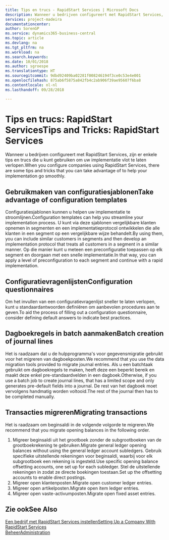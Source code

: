 ```yaml
---
title: Tips en trucs - RapidStart Services | Microsoft Docs
description: Wanneer u bedrijven configureert met RapidStart Services, zijn er enkele tips en trucs die u kunt gebruiken om uw implementatie vlot te laten verlopen.
services: project-madeira
documentationcenter: 
author: SorenGP
ms.service: dynamics365-business-central
ms.topic: article
ms.devlang: na
ms.tgt_pltfrm: na
ms.workload: na
ms.search.keywords: 
ms.date: 10/01/2018
ms.author: sgroespe
ms.translationtype: HT
ms.sourcegitcommit: 9dbd92409ba02281f008246194f3ce0c53e4e001
ms.openlocfilehash: 875ab6f5875a842fb4c2ab906f39ae95607f6ba8
ms.contentlocale: nl-nl
ms.lasthandoff: 09/28/2018

---
```

# <a name="tips-and-tricks-rapidstart-services"></a><span data-ttu-id="7a4d9-103">Tips en trucs: RapidStart Services</span><span class="sxs-lookup"><span data-stu-id="7a4d9-103">Tips and Tricks: RapidStart Services</span></span>
<span data-ttu-id="7a4d9-104">Wanneer u bedrijven configureert met RapidStart Services, zijn er enkele tips en trucs die u kunt gebruiken om uw implementatie vlot te laten verlopen.</span><span class="sxs-lookup"><span data-stu-id="7a4d9-104">When you configure companies using RapidStart Services, there are some tips and tricks that you can take advantage of to help your implementation go smoothly.</span></span>  

## <a name="take-advantage-of-configuration-templates"></a><span data-ttu-id="7a4d9-105">Gebruikmaken van configuratiesjablonen</span><span class="sxs-lookup"><span data-stu-id="7a4d9-105">Take advantage of configuration templates</span></span>  
<span data-ttu-id="7a4d9-106">Configuratiesjablonen kunnen u helpen uw implementatie te stroomlijnen.</span><span class="sxs-lookup"><span data-stu-id="7a4d9-106">Configuration templates can help you streamline your implementation process.</span></span> <span data-ttu-id="7a4d9-107">U kunt via deze sjablonen vergelijkbare klanten opnemen in segmenten en een implementatieprotocol ontwikkelen die alle klanten in een segment op een vergelijkbare wijze behandelt.</span><span class="sxs-lookup"><span data-stu-id="7a4d9-107">By using them, you can include similar customers in segments and then develop an implementation protocol that treats all customers in a segment in a similar manner.</span></span> <span data-ttu-id="7a4d9-108">Op die manier kunt u meteen een preconfiguratie toepassen op elk segment en doorgaan met een snelle implementatie.</span><span class="sxs-lookup"><span data-stu-id="7a4d9-108">In that way, you can apply a level of preconfiguration to each segment and continue with a rapid implementation.</span></span>  

## <a name="configuration-questionnaires"></a><span data-ttu-id="7a4d9-109">Configuratievragenlijsten</span><span class="sxs-lookup"><span data-stu-id="7a4d9-109">Configuration questionnaires</span></span>  
<span data-ttu-id="7a4d9-110">Om het invullen van een configuratievragenlijst sneller te laten verlopen, kunt u standaardantwoorden definiëren om aanbevolen procedures aan te geven.</span><span class="sxs-lookup"><span data-stu-id="7a4d9-110">To aid the process of filling out a configuration questionnaire, consider defining default answers to indicate best practices.</span></span>  

## <a name="batch-creation-of-journal-lines"></a><span data-ttu-id="7a4d9-111">Dagboekregels in batch aanmaken</span><span class="sxs-lookup"><span data-stu-id="7a4d9-111">Batch creation of journal lines</span></span>  
<span data-ttu-id="7a4d9-112">Het is raadzaam dat u de hulpprogramma's voor gegevensmigratie gebruikt voor het migreren van dagboekposten.</span><span class="sxs-lookup"><span data-stu-id="7a4d9-112">We recommend that you use the data migration tools provided to migrate journal entries.</span></span> <span data-ttu-id="7a4d9-113">Als u een batchtaak gebruikt om dagboekregels te maken, heeft deze een beperkt bereik en maakt deze enkel pre-standaardvelden in een dagboek.</span><span class="sxs-lookup"><span data-stu-id="7a4d9-113">Otherwise, if you use a batch job to create journal lines, that has a limited scope and only generates pre-default fields into a journal.</span></span> <span data-ttu-id="7a4d9-114">De rest van het dagboek moet vervolgens handmatig worden voltooid.</span><span class="sxs-lookup"><span data-stu-id="7a4d9-114">The rest of the journal then has to be completed manually.</span></span>  

## <a name="migrating-transactions"></a><span data-ttu-id="7a4d9-115">Transacties migreren</span><span class="sxs-lookup"><span data-stu-id="7a4d9-115">Migrating transactions</span></span>  
<span data-ttu-id="7a4d9-116">Het is raadzaam om beginsaldi in de volgende volgorde te migreren.</span><span class="sxs-lookup"><span data-stu-id="7a4d9-116">We recommend that you migrate opening balances in the following order.</span></span>  

1.  <span data-ttu-id="7a4d9-117">Migreer beginsaldi uit het grootboek zonder de subgrootboeken van de grootboekrekening te gebruiken.</span><span class="sxs-lookup"><span data-stu-id="7a4d9-117">Migrate general ledger opening balances without using the general ledger account subledgers.</span></span> <span data-ttu-id="7a4d9-118">Gebruik specifieke uitstellende rekeningen voor beginsaldi, waarbij voor elk subgrootboek een rekening is ingesteld.</span><span class="sxs-lookup"><span data-stu-id="7a4d9-118">Use specific opening balance offsetting accounts, one set up for each subledger.</span></span> <span data-ttu-id="7a4d9-119">Stel de uitstellende rekeningen in zodat ze directe boekingen toestaan.</span><span class="sxs-lookup"><span data-stu-id="7a4d9-119">Set up the offsetting accounts to enable direct postings.</span></span>  
2.  <span data-ttu-id="7a4d9-120">Migreer open klantenposten.</span><span class="sxs-lookup"><span data-stu-id="7a4d9-120">Migrate open customer ledger entries.</span></span>  
3.  <span data-ttu-id="7a4d9-121">Migreer open artikelposten.</span><span class="sxs-lookup"><span data-stu-id="7a4d9-121">Migrate open item ledger entries.</span></span>  
4.  <span data-ttu-id="7a4d9-122">Migreer open vaste-activumposten.</span><span class="sxs-lookup"><span data-stu-id="7a4d9-122">Migrate open fixed asset entries.</span></span>  

## <a name="see-also"></a><span data-ttu-id="7a4d9-123">Zie ook</span><span class="sxs-lookup"><span data-stu-id="7a4d9-123">See Also</span></span>  
[<span data-ttu-id="7a4d9-124">Een bedrijf met RapidStart Services instellen</span><span class="sxs-lookup"><span data-stu-id="7a4d9-124">Setting Up a Company With RapidStart Services</span></span>](admin-set-up-a-company-with-rapidstart.md)  
[<span data-ttu-id="7a4d9-125">Beheer</span><span class="sxs-lookup"><span data-stu-id="7a4d9-125">Administration</span></span>](admin-setup-and-administration.md)

